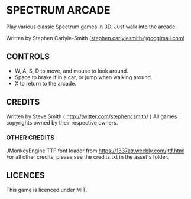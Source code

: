 # SPECTRUM ARCADE

Play various classic Spectrum games in 3D.  Just walk into the arcade.

Written by Stephen Carlyle-Smith (stephen.carlylesmith@googlmail.com)

## CONTROLS
* W, A, S, D to move, and mouse to look around.
* Space to brake if in a car, or jump when walking around.
* X to return to the arcade.


## CREDITS
Written by Steve Smith ( http://twitter.com/stephencsmith/ )
All games copyrights owned by their respective owners.


### OTHER CREDITS
JMonkeyEngine
TTF font loader from https://1337atr.weebly.com/jttf.html
For all other credits, please see the credits.txt in the asset's folder.


## LICENCES
This game is licenced under MIT.
